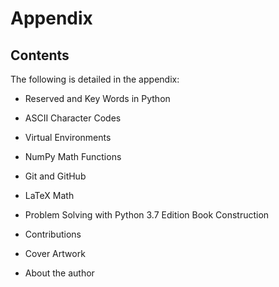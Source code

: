 
# Appendix
## Contents
The following is detailed in the appendix:

 * Reserved and Key Words in Python
 
 * ASCII Character Codes
 
 * Virtual Environments
 
 * NumPy Math Functions
 
 * Git and GitHub
 
 * LaTeX Math
 
 * Problem Solving with Python 3.7 Edition Book Construction
 
 * Contributions
 
 * Cover Artwork
 
 * About the author
 

